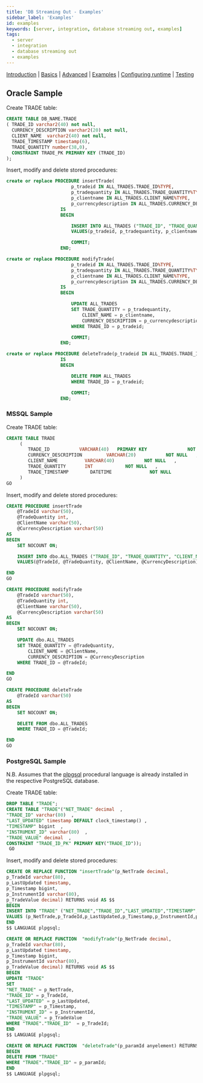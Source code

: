 ```yaml
---
title: 'DB Streaming Out - Examples'
sidebar_label: 'Examples'
id: examples
keywords: [server, integration, database streaming out, examples]
tags:
  - server
  - integration
  - database streaming out
  - examples
---
```


[Introduction](../../../../server/integration/database-streaming-out/introduction)  | [Basics](../../../../server/integration/database-streaming-out/basics) | [Advanced](../../../../server/integration/database-streaming-out/advanced) | [Examples](../../../../server/integration/database-streaming-out/examples) | [Configuring runtime](../../../../server/integration/database-streaming-out/configuring-runtime) | [Testing](../../../../server/integration/database-streaming-out/testing)

## Oracle Sample

Create TRADE table:

```sql
CREATE TABLE DB_NAME.TRADE
( TRADE_ID varchar2(40) not null,
  CURRENCY_DESCRIPTION varchar2(20) not null,
  CLIENT_NAME  varchar2(40) not null,
  TRADE_TIMESTAMP timestamp(6),
  TRADE_QUANTITY number(38,0),
  CONSTRAINT TRADE_PK PRIMARY KEY (TRADE_ID)
);
```

Insert, modify and delete stored procedures:

```sql
create or replace PROCEDURE insertTrade(
                        p_tradeid IN ALL_TRADES.TRADE_ID%TYPE,
                        p_tradequantity IN ALL_TRADES.TRADE_QUANTITY%TYPE,
                        p_clientname IN ALL_TRADES.CLIENT_NAME%TYPE,
                        p_currencydescription IN ALL_TRADES.CURRENCY_DESCRIPTION%TYPE)
                    IS
                    BEGIN

                        INSERT INTO ALL_TRADES ("TRADE_ID", "TRADE_QUANTITY", "CLIENT_NAME", "CURRENCY_DESCRIPTION")
                        VALUES(p_tradeid, p_tradequantity, p_clientname, p_currencydescription);

                        COMMIT;
                    END;
```
```sql
create or replace PROCEDURE modifyTrade(
                        p_tradeid IN ALL_TRADES.TRADE_ID%TYPE,
                        p_tradequantity IN ALL_TRADES.TRADE_QUANTITY%TYPE,
                        p_clientname IN ALL_TRADES.CLIENT_NAME%TYPE,
                        p_currencydescription IN ALL_TRADES.CURRENCY_DESCRIPTION%TYPE)
                    IS
                    BEGIN

                        UPDATE ALL_TRADES
                        SET TRADE_QUANTITY = p_tradequantity,
                            CLIENT_NAME = p_clientname,
                            CURRENCY_DESCRIPTION = p_currencydescription
                        WHERE TRADE_ID = p_tradeid;

                        COMMIT;
                    END;
```
```sql
create or replace PROCEDURE deleteTrade(p_tradeid IN ALL_TRADES.TRADE_ID%TYPE)
                    IS
                    BEGIN

                        DELETE FROM ALL_TRADES
                        WHERE TRADE_ID = p_tradeid;

                        COMMIT;
                    END;
```

### MSSQL Sample

Create TRADE table:

```sql
CREATE TABLE TRADE
     (
        TRADE_ID           VARCHAR(40)   PRIMARY KEY               NOT NULL  ,
        CURRENCY_DESCRIPTION         VARCHAR(20)           NOT NULL   ,
        CLIENT_NAME          VARCHAR(40)           NOT NULL   ,
        TRADE_QUANTITY       INT            NOT NULL   ,
        TRADE_TIMESTAMP        DATETIME              NOT NULL
     )
GO
```

Insert, modify and delete stored procedures:

```sql
CREATE PROCEDURE insertTrade
    @TradeId varchar(50),
    @TradeQuantity int,
    @ClientName varchar(50),
    @CurrencyDescription varchar(50)
AS
BEGIN
    SET NOCOUNT ON;

    INSERT INTO dbo.ALL_TRADES ("TRADE_ID", "TRADE_QUANTITY", "CLIENT_NAME", "CURRENCY_DESCRIPTION")
    VALUES(@TradeId, @TradeQuantity, @ClientName, @CurrencyDescription);

END
GO

CREATE PROCEDURE modifyTrade
    @TradeId varchar(50),
    @TradeQuantity int,
    @ClientName varchar(50),
    @CurrencyDescription varchar(50)
AS
BEGIN
    SET NOCOUNT ON;

    UPDATE dbo.ALL_TRADES
    SET TRADE_QUANTITY = @TradeQuantity,
        CLIENT_NAME = @ClientName,
        CURRENCY_DESCRIPTION = @CurrencyDescription
    WHERE TRADE_ID = @TradeId;

END
GO

CREATE PROCEDURE deleteTrade
    @TradeId varchar(50)
AS
BEGIN
    SET NOCOUNT ON;

    DELETE FROM dbo.ALL_TRADES
    WHERE TRADE_ID = @TradeId;

END
GO

```

### PostgreSQL Sample

N.B. Assumes that the [plpgsql](https://www.postgresql.org/docs/current/plpgsql.html) procedural language is already installed in the respective PostgreSQL database.

Create TRADE table:

```sql
DROP TABLE "TRADE";
CREATE TABLE "TRADE"("NET_TRADE" decimal  ,
"TRADE_ID" varchar(80)  ,
"LAST_UPDATED" timestamp DEFAULT clock_timestamp() ,
"TIMESTAMP" bigint  ,
"INSTRUMENT_ID" varchar(80)  ,
"TRADE_VALUE" decimal  ,
CONSTRAINT "TRADE_ID_PK" PRIMARY KEY("TRADE_ID"));
 GO
```

Insert, modify and delete stored procedures:

```sql
CREATE OR REPLACE FUNCTION "insertTrade"(p_NetTrade decimal,
p_TradeId varchar(80),
p_LastUpdated timestamp,
p_Timestamp bigint,
p_InstrumentId varchar(80),
p_TradeValue decimal) RETURNS void AS $$
BEGIN
INSERT INTO "TRADE" ("NET_TRADE","TRADE_ID","LAST_UPDATED","TIMESTAMP","INSTRUMENT_ID","TRADE_VALUE")
VALUES (p_NetTrade,p_TradeId,p_LastUpdated,p_Timestamp,p_InstrumentId,p_TradeValue);
END
$$ LANGUAGE plpgsql;
```

```sql
CREATE OR REPLACE FUNCTION  "modifyTrade"(p_NetTrade decimal,
p_TradeId varchar(80),
p_LastUpdated timestamp,
p_Timestamp bigint,
p_InstrumentId varchar(80),
p_TradeValue decimal) RETURNS void AS $$
BEGIN
UPDATE "TRADE"
SET
"NET_TRADE" = p_NetTrade,
"TRADE_ID" = p_TradeId,
"LAST_UPDATED" = p_LastUpdated,
"TIMESTAMP" = p_Timestamp,
"INSTRUMENT_ID" = p_InstrumentId,
"TRADE_VALUE" = p_TradeValue
WHERE "TRADE"."TRADE_ID"  = p_TradeId;
END
$$ LANGUAGE plpgsql;
```

```sql
CREATE OR REPLACE FUNCTION  "deleteTrade"(p_paramId anyelement) RETURNS void AS $$
BEGIN
DELETE FROM "TRADE"
WHERE "TRADE"."TRADE_ID" = p_paramId;
END
$$ LANGUAGE plpgsql;
```






